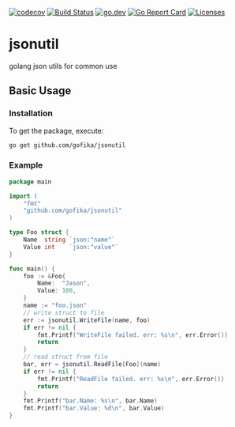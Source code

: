 [![codecov](https://codecov.io/gh/gofika/jsonutil/branch/main/graph/badge.svg)](https://codecov.io/gh/gofika/jsonutil)
[![Build Status](https://github.com/gofika/jsonutil/workflows/build/badge.svg)](https://github.com/gofika/jsonutil)
[![go.dev](https://img.shields.io/badge/go.dev-reference-007d9c?logo=go&logoColor=white)](https://pkg.go.dev/github.com/gofika/jsonutil)
[![Go Report Card](https://goreportcard.com/badge/github.com/gofika/jsonutil)](https://goreportcard.com/report/github.com/gofika/jsonutil)
[![Licenses](https://img.shields.io/github/license/gofika/jsonutil)](LICENSE)

# jsonutil

golang json utils for common use

## Basic Usage

### Installation

To get the package, execute:

```bash
go get github.com/gofika/jsonutil
```

### Example

```go
package main

import (
	"fmt"
	"github.com/gofika/jsonutil"
)

type Foo struct {
	Name  string `json:"name"`
	Value int    `json:"value"`
}

func main() {
	foo := &Foo{
		Name:  "Jason",
		Value: 100,
	}
	name := "foo.json"
	// write struct to file
	err := jsonutil.WriteFile(name, foo)
	if err != nil {
		fmt.Printf("WriteFile failed. err: %s\n", err.Error())
		return
	}
	// read struct from file
	bar, err = jsonutil.ReadFile[Foo](name)
	if err != nil {
		fmt.Printf("ReadFile failed. err: %s\n", err.Error())
		return
	}
	fmt.Printf("bar.Name: %s\n", bar.Name)
	fmt.Printf("bar.Value: %d\n", bar.Value)
}
```